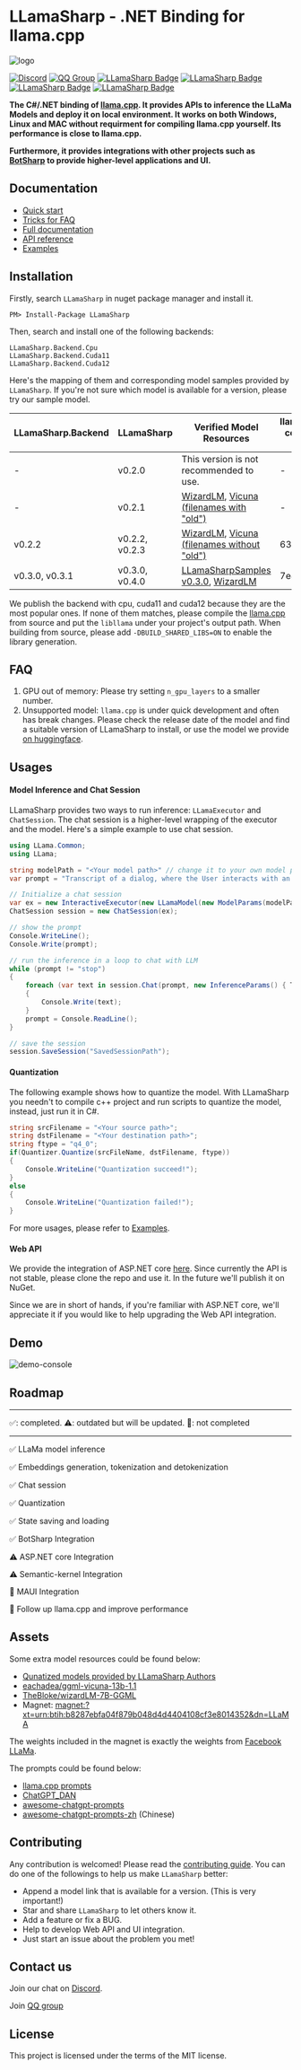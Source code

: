﻿# LLamaSharp - .NET Binding for llama.cpp

![logo](Assets/LLamaSharpLogo.png)

[![Discord](https://img.shields.io/discord/1106946823282761851?label=Discord)](https://discord.gg/7wNVU65ZDY)
[![QQ Group](https://img.shields.io/static/v1?label=QQ&message=加入QQ群&color=brightgreen)](http://qm.qq.com/cgi-bin/qm/qr?_wv=1027&k=sN9VVMwbWjs5L0ATpizKKxOcZdEPMrp8&authKey=RLDw41bLTrEyEgZZi%2FzT4pYk%2BwmEFgFcrhs8ZbkiVY7a4JFckzJefaYNW6Lk4yPX&noverify=0&group_code=985366726)
[![LLamaSharp Badge](https://img.shields.io/nuget/v/LLamaSharp?label=LLamaSharp)](https://www.nuget.org/packages/LLamaSharp)
[![LLamaSharp Badge](https://img.shields.io/nuget/v/LLamaSharp.Backend.Cpu?label=LLamaSharp.Backend.Cpu)](https://www.nuget.org/packages/LLamaSharp.Backend.Cpu)
[![LLamaSharp Badge](https://img.shields.io/nuget/v/LLamaSharp.Backend.Cuda11?label=LLamaSharp.Backend.Cuda11)](https://www.nuget.org/packages/LLamaSharp.Backend.Cuda11)
[![LLamaSharp Badge](https://img.shields.io/nuget/v/LLamaSharp.Backend.Cuda12?label=LLamaSharp.Backend.Cuda12)](https://www.nuget.org/packages/LLamaSharp.Backend.Cuda12)


**The C#/.NET binding of [llama.cpp](https://github.com/ggerganov/llama.cpp). It provides APIs to inference the LLaMa Models and deploy it on local environment. It works on 
both Windows, Linux and MAC without requirment for compiling llama.cpp yourself. Its performance is close to llama.cpp.**

**Furthermore, it provides integrations with other projects such as [BotSharp](https://github.com/SciSharp/BotSharp) to provide higher-level applications and UI.**


## Documentation

- [Quick start](https://scisharp.github.io/LLamaSharp/0.4/GetStarted/)
- [Tricks for FAQ](https://scisharp.github.io/LLamaSharp/0.4/Tricks/)
- [Full documentation](https://scisharp.github.io/LLamaSharp/0.4/)
- [API reference](https://scisharp.github.io/LLamaSharp/0.4/xmldocs/)
- [Examples](./LLama.Examples/NewVersion/)

## Installation

Firstly, search `LLamaSharp` in nuget package manager and install it.

```
PM> Install-Package LLamaSharp
```

Then, search and install one of the following backends:

```
LLamaSharp.Backend.Cpu
LLamaSharp.Backend.Cuda11
LLamaSharp.Backend.Cuda12
```

Here's the mapping of them and corresponding model samples provided by `LLamaSharp`. If you're not sure which model is available for a version, please try our sample model.

| LLamaSharp.Backend | LLamaSharp | Verified Model Resources | llama.cpp commit id |
| - | - | -- | - |
| - | v0.2.0 | This version is not recommended to use. | - |
| - | v0.2.1 | [WizardLM](https://huggingface.co/TheBloke/wizardLM-7B-GGML/tree/previous_llama), [Vicuna (filenames with "old")](https://huggingface.co/eachadea/ggml-vicuna-13b-1.1/tree/main) | - |
| v0.2.2 | v0.2.2, v0.2.3 | [WizardLM](https://huggingface.co/TheBloke/wizardLM-7B-GGML/tree/previous_llama_ggmlv2), [Vicuna (filenames without "old")](https://huggingface.co/eachadea/ggml-vicuna-13b-1.1/tree/main) | 63d2046 |
| v0.3.0, v0.3.1 | v0.3.0, v0.4.0 | [LLamaSharpSamples v0.3.0](https://huggingface.co/AsakusaRinne/LLamaSharpSamples/tree/v0.3.0), [WizardLM](https://huggingface.co/TheBloke/wizardLM-7B-GGML/tree/main) | 7e4ea5b |

We publish the backend with cpu, cuda11 and cuda12 because they are the most popular ones. If none of them matches, please compile the [llama.cpp](https://github.com/ggerganov/llama.cpp)
from source and put the `libllama` under your project's output path. When building from source, please add `-DBUILD_SHARED_LIBS=ON` to enable the library generation.

## FAQ

1. GPU out of memory: Please try setting `n_gpu_layers` to a smaller number.
2. Unsupported model: `llama.cpp` is under quick development and often has break changes. Please check the release date of the model and find a suitable version of LLamaSharp to install, or use the model we provide [on huggingface](https://huggingface.co/AsakusaRinne/LLamaSharpSamples).



## Usages

#### Model Inference and Chat Session

LLamaSharp provides two ways to run inference: `LLamaExecutor` and `ChatSession`. The chat session is a higher-level wrapping of the executor and the model. Here's a simple example to use chat session.

```cs
using LLama.Common;
using LLama;

string modelPath = "<Your model path>" // change it to your own model path
var prompt = "Transcript of a dialog, where the User interacts with an Assistant named Bob. Bob is helpful, kind, honest, good at writing, and never fails to answer the User's requests immediately and with precision.\r\n\r\nUser: Hello, Bob.\r\nBob: Hello. How may I help you today?\r\nUser: Please tell me the largest city in Europe.\r\nBob: Sure. The largest city in Europe is Moscow, the capital of Russia.\r\nUser:"; // use the "chat-with-bob" prompt here.

// Initialize a chat session
var ex = new InteractiveExecutor(new LLamaModel(new ModelParams(modelPath, contextSize: 1024, seed: 1337, gpuLayerCount: 5)));
ChatSession session = new ChatSession(ex);

// show the prompt
Console.WriteLine();
Console.Write(prompt);

// run the inference in a loop to chat with LLM
while (prompt != "stop")
{
    foreach (var text in session.Chat(prompt, new InferenceParams() { Temperature = 0.6f, AntiPrompts = new List<string> { "User:" } }))
    {
        Console.Write(text);
    }
    prompt = Console.ReadLine();
}

// save the session
session.SaveSession("SavedSessionPath");
```

#### Quantization

The following example shows how to quantize the model. With LLamaSharp you needn't to compile c++ project and run scripts to quantize the model, instead, just run it in C#.

```cs
string srcFilename = "<Your source path>";
string dstFilename = "<Your destination path>";
string ftype = "q4_0";
if(Quantizer.Quantize(srcFileName, dstFilename, ftype))
{
    Console.WriteLine("Quantization succeed!");
}
else
{
    Console.WriteLine("Quantization failed!");
}
```

For more usages, please refer to [Examples](./LLama.Examples).

#### Web API

We provide the integration of ASP.NET core [here](./LLama.WebAPI). Since currently the API is not stable, please clone the repo and use it. In the future we'll publish it on NuGet.

Since we are in short of hands, if you're familiar with ASP.NET core, we'll appreciate it if you would like to help upgrading the Web API integration.

## Demo

![demo-console](Assets/console_demo.gif)

## Roadmap

---

✅: completed. ⚠️: outdated but will be updated. 🔳: not completed

---

✅ LLaMa model inference

✅ Embeddings generation, tokenization and detokenization

✅ Chat session

✅ Quantization

✅ State saving and loading

✅ BotSharp Integration

⚠️ ASP.NET core Integration

⚠️ Semantic-kernel Integration

🔳 MAUI Integration

🔳 Follow up llama.cpp and improve performance

## Assets

Some extra model resources could be found below:

- [Qunatized models provided by LLamaSharp Authors](https://huggingface.co/AsakusaRinne/LLamaSharpSamples)
- [eachadea/ggml-vicuna-13b-1.1](https://huggingface.co/eachadea/ggml-vicuna-13b-1.1/tree/main)
- [TheBloke/wizardLM-7B-GGML](https://huggingface.co/TheBloke/wizardLM-7B-GGML)
- Magnet: [magnet:?xt=urn:btih:b8287ebfa04f879b048d4d4404108cf3e8014352&dn=LLaMA](magnet:?xt=urn:btih:b8287ebfa04f879b048d4d4404108cf3e8014352&dn=LLaMA)

The weights included in the magnet is exactly the weights from [Facebook LLaMa](https://github.com/facebookresearch/llama).

The prompts could be found below:

- [llama.cpp prompts](https://github.com/ggerganov/llama.cpp/tree/master/prompts) 
- [ChatGPT_DAN](https://github.com/0xk1h0/ChatGPT_DAN)
- [awesome-chatgpt-prompts](https://github.com/f/awesome-chatgpt-prompts)
- [awesome-chatgpt-prompts-zh](https://github.com/PlexPt/awesome-chatgpt-prompts-zh) (Chinese)

## Contributing

Any contribution is welcomed! Please read the [contributing guide](https://scisharp.github.io/LLamaSharp/0.4/ContributingGuide/). You can do one of the followings to help us make `LLamaSharp` better:

- Append a model link that is available for a version. (This is very important!)
- Star and share `LLamaSharp` to let others know it.
- Add a feature or fix a BUG.
- Help to develop Web API and UI integration.
- Just start an issue about the problem you met!

## Contact us

Join our chat on [Discord](https://discord.gg/7wNVU65ZDY).

Join [QQ group](http://qm.qq.com/cgi-bin/qm/qr?_wv=1027&k=sN9VVMwbWjs5L0ATpizKKxOcZdEPMrp8&authKey=RLDw41bLTrEyEgZZi%2FzT4pYk%2BwmEFgFcrhs8ZbkiVY7a4JFckzJefaYNW6Lk4yPX&noverify=0&group_code=985366726)

## License

This project is licensed under the terms of the MIT license.
